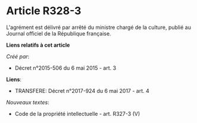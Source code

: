 # Article R328-3

L'agrément est délivré par arrêté du ministre chargé de la culture, publié au Journal officiel de la République française.

**Liens relatifs à cet article**

_Créé par_:

  - Décret n°2015-506 du 6 mai 2015 - art. 3

**Liens**:

  - TRANSFERE: Décret n°2017-924 du 6 mai 2017 - art. 4

_Nouveaux textes_:

  - Code de la propriété intellectuelle - art. R327-3 (V)

